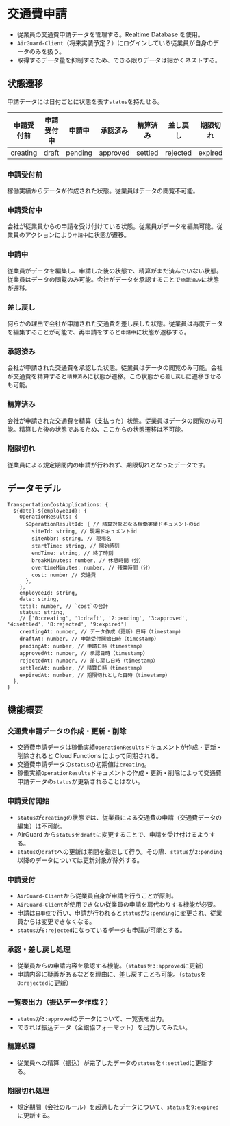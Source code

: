 # 交通費申請

- 従業員の交通費申請データを管理する。Realtime Database を使用。
- `AirGuard-Client`（将来実装予定？）にログインしている従業員が自身のデータのみを扱う。
- 取得するデータ量を抑制するため、できる限りデータは細かくネストする。

## 状態遷移

申請データには日付ごとに状態を表す`status`を持たせる。

| 申請受付前 | 申請受付中 | 申請中  | 承認済み | 精算済み | 差し戻し | 期限切れ |
| ---------- | ---------- | ------- | -------- | -------- | -------- | -------- |
| creating   | draft      | pending | approved | settled  | rejected | expired  |

### 申請受付前

稼働実績からデータが作成された状態。従業員はデータの閲覧不可能。

### 申請受付中

会社が従業員からの申請を受け付けている状態。従業員がデータを編集可能。従業員のアクションにより`申請中`に状態が遷移。

### 申請中

従業員がデータを編集し、申請した後の状態で、精算がまだ済んでいない状態。従業員はデータの閲覧のみ可能。会社がデータを承認することで`承認済み`に状態が遷移。

### 差し戻し

何らかの理由で会社が申請された交通費を差し戻した状態。従業員は再度データを編集することが可能で、再申請をすると`申請中`に状態が遷移する。

### 承認済み

会社が申請された交通費を承認した状態。従業員はデータの閲覧のみ可能。会社が交通費を精算すると`精算済み`に状態が遷移。この状態から`差し戻し`に遷移させるも可能。

### 精算済み

会社が申請された交通費を精算（支払った）状態。従業員はデータの閲覧のみ可能。精算した後の状態であるため、ここからの状態遷移は不可能。

### 期限切れ

従業員による規定期間内の申請が行われず、期限切れとなったデータです。

## データモデル

```
TransportationCostApplications: {
  ${date}-${employeeId}: {
    OperationResults: {
      $OperationResultId: { // 精算対象となる稼働実績ドキュメントのid
        siteId: string, // 現場ドキュメントid
        siteAbbr: string, // 現場名
        startTime: string, // 開始時刻
        endTime: string, // 終了時刻
        breakMinutes: number, // 休憩時間（分）
        overtimeMinutes: number, // 残業時間（分）
        cost: number // 交通費
      },
    },
    employeeId: string,
    date: string,
    total: number, // `cost`の合計
    status: string,
    // ['0:creating', '1:draft', '2:pending', '3:approved', '4:settled', '8:rejected', '9:expired']
    creatingAt: number, // データ作成（更新）日時（timestamp）
    draftAt: number, // 申請受付開始日時（timestamp）
    pendingAt: number, // 申請日時（timestamp）
    approvedAt: number, // 承認日時（timestamp）
    rejectedAt: number, // 差し戻し日時（timestamp）
    settledAt: number, // 精算日時（timestamp）
    expiredAt: number, // 期限切れとした日時（timestamp）
  },
}
```

## 機能概要

### 交通費申請データの作成・更新・削除

- 交通費申請データは稼働実績`OperationResults`ドキュメントが作成・更新・削除されると Cloud Functions によって同期される。
- 交通費申請データの`status`の初期値は`creating`。
- 稼働実績`OperationResults`ドキュメントの作成・更新・削除によって交通費申請データの`status`が更新されることはない。

### 申請受付開始

- `status`が`creating`の状態では、従業員による交通費の申請（交通費データの編集）は不可能。
- AirGuard から`status`を`draft`に変更することで、申請を受け付けるようする。
- `status`の`draft`への更新は期間を指定して行う。その際、`status`が`2:pending`以降のデータについては更新対象が除外する。

### 申請受付

- `AirGuard-Client`から従業員自身が申請を行うことが原則。
- `AirGuard-Client`が使用できない従業員の申請を肩代わりする機能が必要。
- 申請は`日単位`で行い、申請が行われると`status`が`2:pending`に変更され、従業員からは変更できなくなる。
- `status`が`8:rejected`になっているデータも申請が可能とする。

### 承認・差し戻し処理

- 従業員からの申請内容を承認する機能。（`status`を`3:approved`に更新）
- 申請内容に疑義があるなどを理由に、差し戻すことも可能。（`status`を`8:rejected`に更新）

### 一覧表出力（振込データ作成？）

- `status`が`3:approved`のデータについて、一覧表を出力。
- できれば振込データ（全銀協フォーマット）を出力してみたい。

### 精算処理

- 従業員への精算（振込）が完了したデータの`status`を`4:settled`に更新する。

### 期限切れ処理

- 規定期間（会社のルール）を超過したデータについて、`status`を`9:expired`に更新する。
